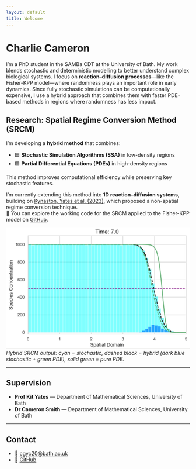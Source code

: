 ```yaml
---
layout: default
title: Welcome
---
```


# Charlie Cameron


I’m a PhD student in the SAMBa CDT at the University of Bath. My work blends stochastic and deterministic modelling to better understand complex biological systems. I focus on **reaction–diffusion processes**—like the Fisher-KPP model—where randomness plays an important role in early dynamics. Since fully stochastic simulations can be computationally expensive, I use a hybrid approach that combines them with faster PDE-based methods in regions where randomness has less impact.

## Research: Spatial Regime Conversion Method (SRCM)

I’m developing a **hybrid method** that combines:
- 🟦 **Stochastic Simulation Algorithms (SSA)** in low-density regions  
- 🟩 **Partial Differential Equations (PDEs)** in high-density regions  

This method improves computational efficiency while preserving key stochastic features.

I’m currently extending this method into **1D reaction–diffusion systems**, building on [Kynaston, Yates et al. (2023)](https://doi.org/10.3389/fams.2023.1107441), which proposed a non-spatial regime conversion technique.  
🧪 You can explore the working code for the SRCM applied to the Fisher-KPP model on [GitHub](https://github.com/Cgyc20/SRCM_KPP).

![SRCM output plot](assets/img/fisher_7.png)  
*Hybrid SRCM output: cyan = stochastic, dashed black = hybrid (dark blue stochastic + green PDE), solid green = pure PDE.*

---

## Supervision

- **Prof Kit Yates** — Department of Mathematical Sciences, University of Bath  
- **Dr Cameron Smith** — Department of Mathematical Sciences, University of Bath

---

## Contact

- 📧 [cgyc20@bath.ac.uk](mailto:cgyc20@bath.ac.uk)  
- 🐙 [GitHub](https://github.com/cgyc20)